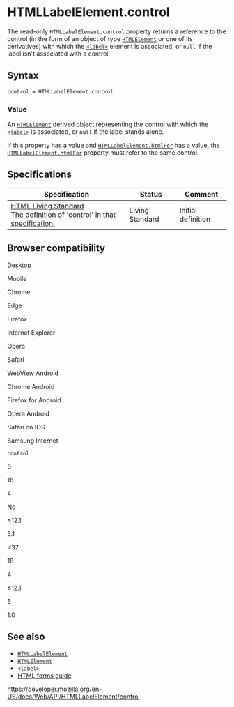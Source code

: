 HTMLLabelElement.control
========================

The read-only `HTMLLabelElement.control` property returns a reference to the control (in the form of an object of type [`HTMLElement`](../htmlelement) or one of its derivatives) with which the [`<label>`](https://developer.mozilla.org/en-US/docs/Web/HTML/Element/label) element is associated, or `null` if the label isn't associated with a control.

Syntax
------

    control = HTMLLabelElement.control

### Value

An [`HTMLElement`](../htmlelement) derived object representing the control with which the [`<label>`](https://developer.mozilla.org/en-US/docs/Web/HTML/Element/label) is associated, or `null` if the label stands alone.

If this property has a value and [`HTMLLabelElement.htmlFor`](htmlfor) has a value, the [`HTMLLabelElement.htmlFor`](htmlfor) property must refer to the same control.

Specifications
--------------

<table><thead><tr class="header"><th>Specification</th><th>Status</th><th>Comment</th></tr></thead><tbody><tr class="odd"><td><a href="https://html.spec.whatwg.org/multipage/forms.html#dom-label-control">HTML Living Standard<br />
<span class="small">The definition of 'control' in that specification.</span></a></td><td><span class="spec-living">Living Standard</span></td><td>Initial definition</td></tr></tbody></table>

Browser compatibility
---------------------

Desktop

Mobile

Chrome

Edge

Firefox

Internet Explorer

Opera

Safari

WebView Android

Chrome Android

Firefox for Android

Opera Android

Safari on IOS

Samsung Internet

`control`

6

18

4

No

≤12.1

5.1

≤37

18

4

≤12.1

5

1.0

See also
--------

-   [`HTMLLabelElement`](../htmllabelelement)
-   [`HTMLElement`](../htmlelement)
-   [`<label>`](https://developer.mozilla.org/en-US/docs/Web/HTML/Element/label)
-   [HTML forms guide](https://developer.mozilla.org/en-US/docs/Learn/Forms)

<a href="https://developer.mozilla.org/en-US/docs/Web/API/HTMLLabelElement/control" class="_attribution-link">https://developer.mozilla.org/en-US/docs/Web/API/HTMLLabelElement/control</a>
